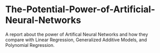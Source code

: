 # The-Potential-Power-of-Artificial-Neural-Networks
A report about the power of Artifical Neural Networks and how they compare with Linear Regression, Generalized Additive Models, and Polynomial Regression.
